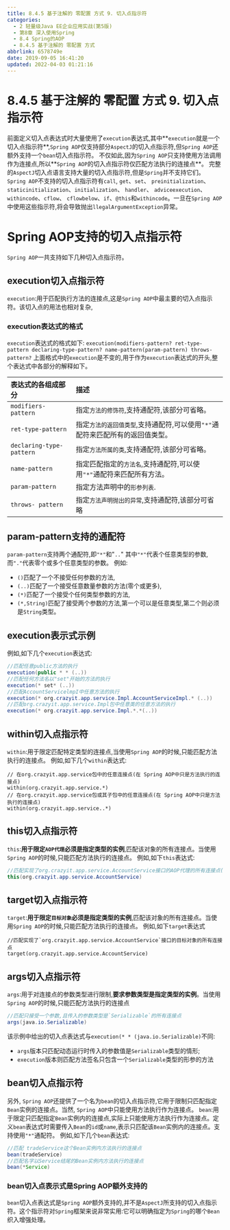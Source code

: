 ```yaml
---
title: 8.4.5 基于注解的 零配置 方式 9. 切入点指示符
categories: 
  - 2 轻量级Java EE企业应用实战(第5版)
  - 第8章 深入使用Spring
  - 8.4 Spring的AOP
  - 8.4.5 基于注解的 零配置 方式
abbrlink: 6578749e
date: 2019-09-05 16:41:20
updated: 2022-04-03 01:21:16
---
```

# 8.4.5 基于注解的 零配置 方式 9. 切入点指示符 #
前面定义切入点表达式时大量使用了`execution`表达式,其中**`execution`就是一个切入点指示符**,`Spring AOP`仅支持部分`AspectJ`的切入点指示符,但`Spring AOP`还额外支持一个`bean`切入点指示符。
不仅如此,因为`Spring AOP`只支持使用方法调用作为连接点,所以**`Spring AOP`的切入点指示符仅匹配方法执行的连接点**。
完整的`AspectJ`切入点语言支持大量的切入点指示符,但是`Spring`并不支持它们。`Spring AOP`不支持的切入点指示符有`call`, `get`、`set`、 `preinitialization`、 `staticinitialization`、`initialization`、 `handler`、 `adviceexecution`、 `withincode`、`cflow`、 `cflowbelow`、`if`、`@this`和`withincode`。一旦在`Spring AOP`中使用这些指示符,将会导致抛出`llegalArgumentException`异常。
# Spring AOP支持的切入点指示符 #
`Spring AOP`一共支持如下几种切入点指示符。
## execution切入点指示符 ##
`execution`:用于匹配执行方法的连接点,这是`Spring AOP`中最主要的切入点指示符。该切入点的用法也相对复杂,
### execution表达式的格式 ###
`execution`表达式的格式如下:
`execution(modifiers-pattern? ret-type-pattern declaring-type-pattern? name-pattern(param-pattern) throws-pattern?`
上面格式中的`execution`是不变的,用于作为`execution`表达式的开头,整个表达式中各部分的解释如下。

|表达式的各组成部分|描述|
|:---|:---|
|`modifiers-pattern`|指定`方法的修饰符`,支持通配符,该部分可省略。|
|`ret-type-pattern`|指定`方法的返回值类型`,支持通配符,可以使用`"*"`通配符来匹配所有的返回值类型。|
|`declaring-type-pattern`|指定`方法所属的类`,支持通配符,该部分可省略。|
|`name-pattern`|指定匹配指定的`方法名`,支持通配符,可以使用`"*"`通配符来匹配所有方法。|
|`param-pattern`|指定方法声明中的`形参列表`.|
|`throws- pattern`|指定`方法声明抛出的异常`,支持通配符,该部分可省略|

## param-pattern支持的通配符 ##
`param-pattern`支持两个通配符,即`"*"`和"`..`"
其中`"*"`代表个任意类型的参数,而`"."`代表零个或多个任意类型的参数。
例如:
- `()`匹配了一个不接受任何参数的方法,
- `(..)`匹配了一个接受任意数量参数的方法(零个或更多),
- `(*)`匹配了一个接受个任何类型参数的方法,
- `(*,String)`匹配了接受两个参数的方法,第一个可以是任意类型,第二个则必须是`String`类型。

## execution表示式示例 ##
例如,如下几个`execution`表达式:
```java
//匹配任意public方法的执行
execution(public * * (..))
//匹配任何方法名以"set"开始的方法的执行
execution(* set* (..))
//匹配AccountServicelmpI中任意方法的执行
execution(* org.crazyit.app.service.Impl.AccountServiceImpl.* (..))
//匹配org.crazyit.app.service.Impl包中任意类的任意方法的执行
execution(* org.crazyit.app.service.Impl.*.*(..))
```
## within切入点指示符 ##
`within`:用于限定匹配特定类型的连接点,当使用`Spring AOP`的时候,只能匹配方法执行的连接点。
例如,如下几个`within`表达式:
```
// 在org.crazyit.app.service包中的任意连接点(在 Spring AOP中只是方法执行的连接点)
within(org.crazyit.app.service.*)
// 在org.crazyit.app.service包或其子包中的任意连接点(在 Spring AOP中只是方法执行的连接点)
within(org.crazyit.app.service..*)
```
## this切入点指示符 ##
`this`:**用于限定`AOP代理`必须是指定类型的实例**,匹配该对象的所有连接点。当使用`Spring AOP`的时候,只能匹配方法执行的连接点。
例如,如下`this`表达式:
```java
//匹配实现了org.crazyit.app.service.AccountService接口的AOP代理的所有连接点(在Spring AOP中只是方法执行的连接点)
this(org.crazyit.app.service.AccountService)
```
## target切入点指示符 ##
`target`:**用于限定`目标对象`必须是指定类型的实例**,匹配该对象的所有连接点。当使用`Spring AOP`的时候,只能匹配方法执行的连接点。
例如,如下`target`表达式

```
//匹配实现了`org.crazyit.app.service.AccountService`接口的目标对象的所有连接点
target(org.crazyit.app.service.AccountService)
```
## args切入点指示符 ##
`args`:用于对连接点的参数类型进行限制,**要求参数类型是指定类型的实例**。当使用`Spring AOP`的时候,只能匹配方法执行的连接点
```java
//匹配只接受一个参数,且传入的参数类型是`Serializable`的所有连接点
args(java.io.Serializable)
```
该示例中给出的切入点表达式与`execution(* * (java.io.Serializable)`不同:
- `args`版本只匹配动态运行时传入的参数值是`Serializable`类型的情形;
- `execution`版本则匹配方法签名只包含一个`Serializable`类型的形参的方法

## bean切入点指示符 ##
另外, `Spring AOP`还提供了一个名为`bean`的切入点指示符,它用于限制只匹配指定`Bean`实例的连接点。当然, `Spring AOP`中只能使用方法执行作为连接点。
`bean`:用于限定只匹配指定`Bean`实例内的连接点,实际上只能使用方法执行作为连接点。定义`bean`表达式时需要传入`Bean`的`id`或`name`,表示只匹配该`Bean`实例内的连接点。支持使用`"*"`通配符。
例如,如下几个`bean`表达式:
```java
//匹配 tradeService这个Bean实例内方法执行的连接点
bean(tradeService)
//匹配名字以Service结尾的Bean实例内方法执行的连接点
bean(*Service)
```
### bean切入点表示式是Spring AOP额外支持的 ###
`bean`切入点表达式是`Spring AOP`额外支持的,并不是`AspectJ`所支持的切入点指示符。这个指示符对`Spring`框架来说非常实用:它可以明确指定为`Spring`的哪个`Bean`织入增强处理。



